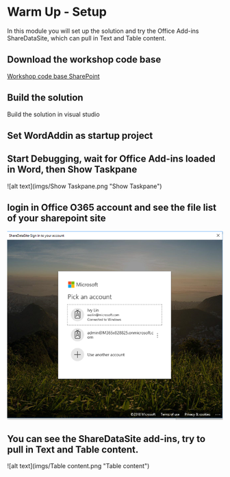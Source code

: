 # Warm Up - Setup
In this module you will set up the solution and try the Office Add-ins ShareDataSite, which can pull in Text and Table content. 

## Download the workshop code base
[Workshop code base SharePoint](https://github.com/InteropEvents/mail-app-microsoft-graph/tree/master/workshop-code-base)

## Build the solution
Build the solution in visual studio

## Set WordAddin as startup project


## Start Debugging, wait for Office Add-ins loaded in Word, then Show Taskpane
![alt text](imgs/Show Taskpane.png "Show Taskpane")


## login in Office O365 account and see the file list of your sharepoint site
![alt text](imgs/SignIn.png "Sign in to your account")


## You can see the ShareDataSite add-ins,  try to pull in Text and Table content. 
![alt text](imgs/Table content.png "Table content")

